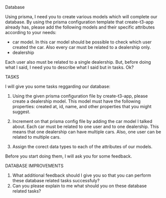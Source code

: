 Database

Using prisma, I need you to create various models which will complete our database. By using the prisma configuration template that create-t3-app already has, please add the following models and their specific attributes according to your needs:
- car model. In this car model should be possible to check which user created the car. Also every car must be related to a dealership only.
- dealership

Each user also must be related to a single dealership. But, before doing what I said, I need you to describe what I said but in tasks. Ok?

TASKS

I will give you some tasks reggarding our database:

1. Using the given prisma configuration file by create-t3-app, please create a dealership model. This model must have the following properties: created at, id, name, and other properties that you might suggest.

2. Increment on that prisma config file by adding the car model I talked about. Each car must be related to one user and to one dealership. This means that one dealership can have multiple cars. Also, one user can be related to multiple cars.

3. Assign the corect data types to each of the attributes of our models.

Before you start doing them, I will ask you for some feedback.


DATABASE IMPROVEMENTS

1. What additional feedback should I give you so that you can perform these database related tasks successfuly?
2. Can you please explain to me what should you on these database related tasks?
